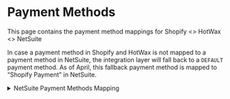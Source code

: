 # Payment Methods


This page contains the payment method mappings for Shopify <> HotWax <> NetSuite

In case a payment method in Shopify and HotWax is not mapped to a payment method in NetSuite, the integration layer will fall back to a `DEFAULT` payment method. As of April, this fallback payment method is mapped to “Shopify Payment” in NetSuite.

<details>

<summary>NetSuite Payment Methods Mapping</summary>

```xml
<IntegrationTypeMapping description="Afterpay" integrationMappingId="10002" integrationTypeId="NETSUITE_PMT_MTHD" mappingKey="EXT_SHOP_AFTRPAY" mappingValue="21"/>
<IntegrationTypeMapping description="American Express" integrationMappingId="10003" integrationTypeId="NETSUITE_PMT_MTHD" mappingKey="EXT_SHOP_AMEX" mappingValue="9"/>
<IntegrationTypeMapping description="COD" integrationMappingId="10004" integrationTypeId="NETSUITE_PMT_MTHD" mappingKey="EXT_SHOP_CASH_ON_DEL" mappingValue="20"/>
<IntegrationTypeMapping description="Discover Card" integrationMappingId="10005" integrationTypeId="NETSUITE_PMT_MTHD" mappingKey="EXT_SHOP_DISCOVER" mappingValue="10"/>
<IntegrationTypeMapping description="Klarna" integrationMappingId="10006" integrationTypeId="NETSUITE_PMT_MTHD" mappingKey="EXT_SHOP_KLARNA" mappingValue="37"/>
<IntegrationTypeMapping description="Mastercard" integrationMappingId="10007" integrationTypeId="NETSUITE_PMT_MTHD" mappingKey="EXT_SHOP_MASTERCARD" mappingValue="4"/>
<IntegrationTypeMapping description="Shopify Installments" integrationMappingId="10008" integrationTypeId="NETSUITE_PMT_MTHD" mappingKey="EXT_SHOP_PAY_INSTALL" mappingValue="30"/>
<IntegrationTypeMapping description="VISA" integrationMappingId="10009" integrationTypeId="NETSUITE_PMT_MTHD" mappingKey="EXT_SHOP_VISA" mappingValue="7"/>
```

</details>



